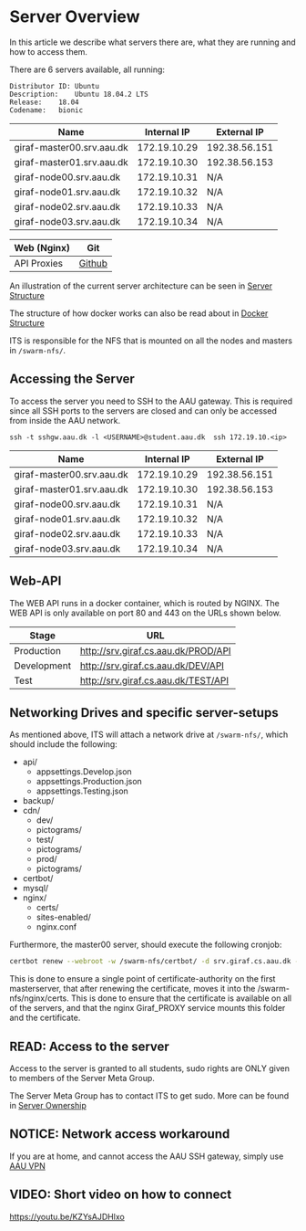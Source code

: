 # Server Overview

In this article we describe what servers there are, what they are running and how
to access them.

There are 6 servers available, all running:

```
Distributor ID:	Ubuntu
Description:	Ubuntu 18.04.2 LTS
Release:	18.04
Codename:	bionic
```

|Name                       |Internal IP    |External IP   |
|---                        |---            |---           |
|giraf-master00.srv.aau.dk  |172.19.10.29   |192.38.56.151 |
|giraf-master01.srv.aau.dk  |172.19.10.30   |192.38.56.153 |
|giraf-node00.srv.aau.dk    |172.19.10.31   |N/A           |
|giraf-node01.srv.aau.dk    |172.19.10.32   |N/A           |
|giraf-node02.srv.aau.dk    |172.19.10.33   |N/A           |
|giraf-node03.srv.aau.dk    |172.19.10.34   |N/A           |

|Web (Nginx)            |Git                                        |
|---                    |---                                        |
| API Proxies           | [Github](https://github.com/aau-giraf)    |

An illustration of the current server architecture can be seen in [Server Structure](architecture.md)

The structure of how docker works can also be read about in [Docker Structure](Docker/general_information.md)

ITS is responsible for the NFS that is mounted on all the nodes and masters in
`/swarm-nfs/`.

## Accessing the Server

To access the server you need to SSH to the AAU gateway.
This is required since all SSH ports to the servers are closed and can only be
accessed from inside the AAU network.

`ssh -t sshgw.aau.dk -l <USERNAME>@student.aau.dk  ssh 172.19.10.<ip>`

|Name                       |Internal IP    |External IP   |
|---                        |---            |---           |
|giraf-master00.srv.aau.dk  |172.19.10.29   |192.38.56.151 |
|giraf-master01.srv.aau.dk  |172.19.10.30   |192.38.56.153 |
|giraf-node00.srv.aau.dk    |172.19.10.31   |N/A           |
|giraf-node01.srv.aau.dk    |172.19.10.32   |N/A           |
|giraf-node02.srv.aau.dk    |172.19.10.33   |N/A           |
|giraf-node03.srv.aau.dk    |172.19.10.34   |N/A           |


## Web-API

The WEB API runs in a docker container, which is routed by NGINX.
The WEB API is only available on port 80 and 443 on the URLs shown below.

| Stage               | URL                                 |
|---                  |---                                  |
| Production          | http://srv.giraf.cs.aau.dk/PROD/API |
| Development         | http://srv.giraf.cs.aau.dk/DEV/API  |
| Test                | http://srv.giraf.cs.aau.dk/TEST/API |

## Networking Drives and specific server-setups

As mentioned above, ITS will attach a network drive at `/swarm-nfs/`, which should
include the following:

   - api/
       - appsettings.Develop.json
       - appsettings.Production.json
       - appsettings.Testing.json
   - backup/
   - cdn/
       - dev/
       - pictograms/
       - test/
       - pictograms/
       - prod/
       - pictograms/
   - certbot/
   - mysql/
   - nginx/
       - certs/
       - sites-enabled/
       - nginx.conf

Furthermore, the master00 server, should execute the following cronjob:

```bash
certbot renew --webroot -w /swarm-nfs/certbot/ -d srv.giraf.cs.aau.dk --post-hook "cp -RL /etc/letsencrypt/live/srv.giraf.cs.aau.dk/. /swarm-nfs/nginx/certs/"
```

This is done to ensure a single point of certificate-authority on the first masterserver,
that after renewing the certificate, moves it into the /swarm-nfs/nginx/certs.
This is done to ensure that the certificate is available on all of the servers,
and that the nginx Giraf_PROXY service mounts this folder and the certificate.

## READ: Access to the server

Access to the server is granted to all students, sudo rights are ONLY given to members
of the Server Meta Group.

The Server Meta Group has to contact ITS to get sudo.
More can be found in [Server Ownership](access.md)

## NOTICE: Network access workaround

If you are at home, and cannot access the AAU SSH gateway, simply use [AAU VPN](https://www.its.aau.dk/vejledninger/vpn/)

## VIDEO: Short video on how to connect

https://youtu.be/KZYsAJDHlxo
